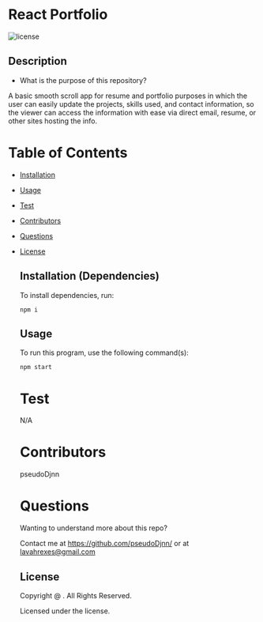 # React Portfolio

![license](https://img.shields.io/badge/license--yellowgreen.svg)

## Description

- What is the purpose of this repository?<br/>

A basic smooth scroll app for resume and portfolio purposes in which the user can easily update the projects, skills used, and contact information, so the viewer can access the information with ease via direct email, resume, or other sites hosting the info.

# Table of Contents

- [Installation](#installation)
- [Usage](#usage)
- [Test](#test)
- [Contributors](#contributors)
- [Questions](#questions)
- [License](#license)

  ## Installation (Dependencies)

  To install dependencies, run:

  ```
  npm i
  ```

  ## Usage

  To run this program, use the following command(s):

  ```
  npm start
  ```

  # Test

  N/A

  # Contributors

  pseudoDjnn

  # Questions

  Wanting to understand more about this repo?

  Contact me at https://github.com/pseudoDjnn/ or at lavahrexes@gmail.com

  ## License

  Copyright @ . All Rights Reserved.

  Licensed under the license.
